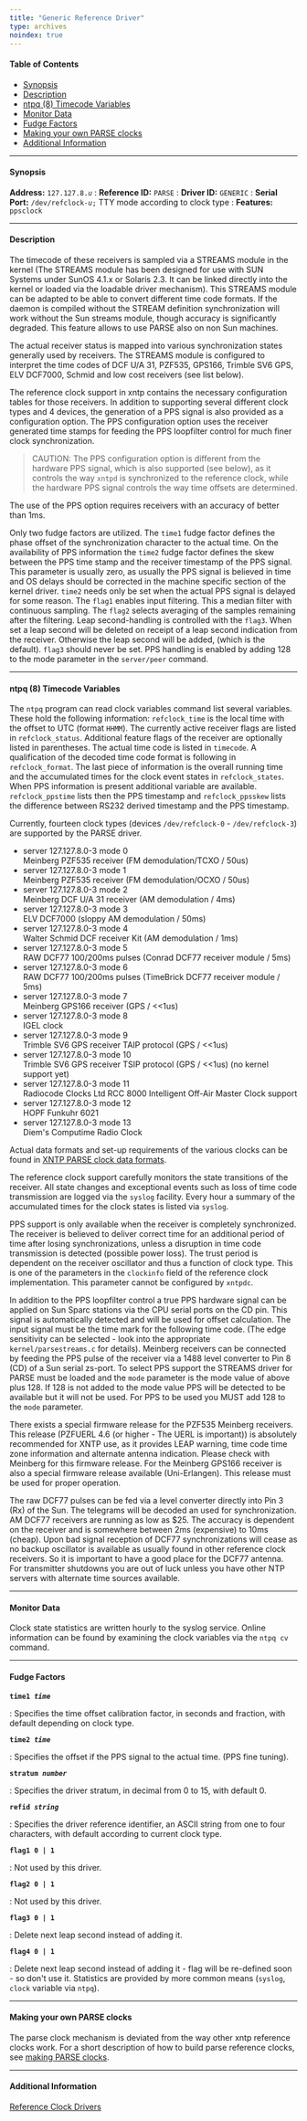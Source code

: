 ```yaml
---
title: "Generic Reference Driver"
type: archives
noindex: true
---
```


#### Table of Contents

*   [Synopsis](/documentation/3-5.93e/driver8/#synopsis)
*   [Description](/documentation/3-5.93e/driver8/#description)
*   [ntpq (8) Timecode Variables](/documentation/3-5.93e/driver8/#ntpq-8-timecode-variables)
*   [Monitor Data](/documentation/3-5.93e/driver8/#monitor-data)
*   [Fudge Factors](/documentation/3-5.93e/driver8/#fudge-factors)
*   [Making your own PARSE clocks](/documentation/3-5.93e/driver8/#making-your-own-parse-clocks)
*   [Additional Information](/documentation/3-5.93e/driver8/#additional-information)

* * *

#### Synopsis

**Address:** <code>127.127.8._u_</code>
: **Reference ID:** <code>PARSE</code>
: **Driver ID:** <code>GENERIC</code> 
: **Serial Port:** <code>/dev/refclock-_u_;</code> TTY mode according to clock type
: **Features:** <code>ppsclock</code>

* * *

#### Description

The timecode of these receivers is sampled via a STREAMS module in the kernel (The STREAMS module has been designed for use with SUN Systems under SunOS 4.1.x or Solaris 2.3. It can be linked directly into the kernel or loaded via the loadable driver mechanism). This STREAMS module can be adapted to be able to convert different time code formats. If the daemon is compiled without the STREAM definition synchronization will work without the Sun streams module, though accuracy is significantly degraded. This feature allows to use PARSE also on non Sun machines.

The actual receiver status is mapped into various synchronization states generally used by receivers. The STREAMS module is configured to interpret the time codes of DCF U/A 31, PZF535, GPS166, Trimble SV6 GPS, ELV DCF7000, Schmid and low cost receivers (see list below).

The reference clock support in xntp contains the necessary configuration tables for those receivers. In addition to supporting several different clock types and 4 devices, the generation of a PPS signal is also provided as a configuration option. The PPS configuration option uses the receiver generated time stamps for feeding the PPS loopfilter control for much finer clock synchronization.

> CAUTION: The PPS configuration option is different from the hardware PPS signal, which is also supported (see below), as it controls the way <code>xntpd</code> is synchronized to the reference clock, while the hardware PPS signal controls the way time offsets are determined.

The use of the PPS option requires receivers with an accuracy of better than 1ms.

Only two fudge factors are utilized. The <code>time1</code> fudge factor defines the phase offset of the synchronization character to the actual time. On the availability of PPS information the <code>time2</code> fudge factor defines the skew between the PPS time stamp and the receiver timestamp of the PPS signal. This parameter is usually zero, as usually the PPS signal is believed in time and OS delays should be corrected in the machine specific section of the kernel driver. <code>time2</code> needs only be set when the actual PPS signal is delayed for some reason. The <code>flag1</code> enables input filtering. This a median filter with continuous sampling. The <code>flag2</code> selects averaging of the samples remaining after the filtering. Leap second-handling is controlled with the <code>flag3</code>. When set a leap second will be deleted on receipt of a leap second indication from the receiver. Otherwise the leap second will be added, (which is the default). <code>flag3</code> should never be set. PPS handling is enabled by adding 128 to the mode parameter in the <code>server/peer</code> command.

* * *

#### ntpq (8) Timecode Variables 

The <code>ntpq</code> program can read clock variables command list several variables. These hold the following information: <code>refclock_time</code> is the local time with the offset to UTC (format `HHMM`). The currently active receiver flags are listed in <code>refclock_status</code>. Additional feature flags of the receiver are optionally listed in parentheses. The actual time code is listed in <code>timecode</code>. A qualification of the decoded time code format is following in <code>refclock_format</code>. The last piece of information is the overall running time and the accumulated times for the clock event states in <code>refclock_states</code>. When PPS information is present additional variable are available. <code>refclock_ppstime</code> lists then the PPS timestamp and <code>refclock_ppsskew</code> lists the difference between RS232 derived timestamp and the PPS timestamp.

Currently, fourteen clock types (devices <code>/dev/refclock-0</code> - <code>/dev/refclock-3</code>) are supported by the PARSE driver.

*   server 127.127.8.0-3 mode 0  
    Meinberg PZF535 receiver (FM demodulation/TCXO / 50us)
*   server 127.127.8.0-3 mode 1  
    Meinberg PZF535 receiver (FM demodulation/OCXO / 50us)
*   server 127.127.8.0-3 mode 2  
    Meinberg DCF U/A 31 receiver (AM demodulation / 4ms)
*   server 127.127.8.0-3 mode 3  
    ELV DCF7000 (sloppy AM demodulation / 50ms)
*   server 127.127.8.0-3 mode 4  
    Walter Schmid DCF receiver Kit (AM demodulation / 1ms)
*   server 127.127.8.0-3 mode 5  
    RAW DCF77 100/200ms pulses (Conrad DCF77 receiver module / 5ms)
*   server 127.127.8.0-3 mode 6  
    RAW DCF77 100/200ms pulses (TimeBrick DCF77 receiver module / 5ms)
*   server 127.127.8.0-3 mode 7  
    Meinberg GPS166 receiver (GPS / <<1us)
*   server 127.127.8.0-3 mode 8  
    IGEL clock
*   server 127.127.8.0-3 mode 9  
    Trimble SV6 GPS receiver TAIP protocol (GPS / <<1us)
*   server 127.127.8.0-3 mode 10  
    Trimble SV6 GPS receiver TSIP protocol (GPS / <<1us) (no kernel support yet)
*   server 127.127.8.0-3 mode 11  
    Radiocode Clocks Ltd RCC 8000 Intelligent Off-Air Master Clock support
*   server 127.127.8.0-3 mode 12  
    HOPF Funkuhr 6021
*   server 127.127.8.0-3 mode 13  
    Diem's Computime Radio Clock

Actual data formats and set-up requirements of the various clocks can be found in [XNTP PARSE clock data formats](/documentation/3-5.93e/parsedata/).

The reference clock support carefully monitors the state transitions of the receiver. All state changes and exceptional events such as loss of time code transmission are logged via the <code>syslog</code> facility. Every hour a summary of the accumulated times for the clock states is listed via <code>syslog</code>.

PPS support is only available when the receiver is completely synchronized. The receiver is believed to deliver correct time for an additional period of time after losing synchronizations, unless a disruption in time code transmission is detected (possible power loss). The trust period is dependent on the receiver oscillator and thus a function of clock type. This is one of the parameters in the <code>clockinfo</code> field of the reference clock implementation. This parameter cannot be configured by <code>xntpdc</code>.

In addition to the PPS loopfilter control a true PPS hardware signal can be applied on Sun Sparc stations via the CPU serial ports on the CD pin. This signal is automatically detected and will be used for offset calculation. The input signal must be the time mark for the following time code. (The edge sensitivity can be selected - look into the appropriate <code>kernel/parsestreams.c</code> for details). Meinberg receivers can be connected by feeding the PPS pulse of the receiver via a 1488 level converter to Pin 8 (CD) of a Sun serial zs-port. To select PPS support the STREAMS driver for PARSE must be loaded and the <code>mode</code> parameter is the mode value of above plus 128. If 128 is not added to the mode value PPS will be detected to be available but it will not be used. For PPS to be used you MUST add 128 to the <code>mode</code> parameter.

There exists a special firmware release for the PZF535 Meinberg receivers. This release (PZFUERL 4.6 (or higher - The UERL is important)) is absolutely recommended for XNTP use, as it provides LEAP warning, time code time zone information and alternate antenna indication. Please check with Meinberg for this firmware release. For the Meinberg GPS166 receiver is also a special firmware release available (Uni-Erlangen). This release must be used for proper operation.

The raw DCF77 pulses can be fed via a level converter directly into Pin 3 (Rx) of the Sun. The telegrams will be decoded an used for synchronization. AM DCF77 receivers are running as low as $25. The accuracy is dependent on the receiver and is somewhere between 2ms (expensive) to 10ms (cheap). Upon bad signal reception of DCF77 synchronizations will cease as no backup oscillator is available as usually found in other reference clock receivers. So it is important to have a good place for the DCF77 antenna. For transmitter shutdowns you are out of luck unless you have other NTP servers with alternate time sources available.

* * *

#### Monitor Data

Clock state statistics are written hourly to the syslog service. Online information can be found by examining the clock variables via the <code>ntpq cv</code> command.  

* * *

#### Fudge Factors

<code>**time1 _time_**</code>

: Specifies the time offset calibration factor, in seconds and fraction, with default depending on clock type.

<code>**time2 _time_**</code>

: Specifies the offset if the PPS signal to the actual time. (PPS fine tuning).

<code>**stratum _number_**</code>

: Specifies the driver stratum, in decimal from 0 to 15, with default 0.

<code>**refid _string_**</code>

: Specifies the driver reference identifier, an ASCII string from one to four characters, with default according to current clock type. 

<code>**flag1 0 | 1**</code>

: Not used by this driver. 

<code>**flag2 0 | 1**</code>

: Not used by this driver. 

<code>**flag3 0 | 1**</code>

: Delete next leap second instead of adding it.

<code>**flag4 0 | 1**</code>

: Delete next leap second instead of adding it - flag will be re-defined soon - so don't use it. Statistics are provided by more common means (<code>syslog</code>, <code>clock</code> variable via <code>ntpq</code>).

* * *

#### Making your own PARSE clocks

The parse clock mechanism is deviated from the way other xntp reference clocks work. For a short description of how to build parse reference clocks, see [making PARSE clocks](/documentation/3-5.93e/parsenew/).

* * *

#### Additional Information

[Reference Clock Drivers](/documentation/3-5.93e/refclock/)